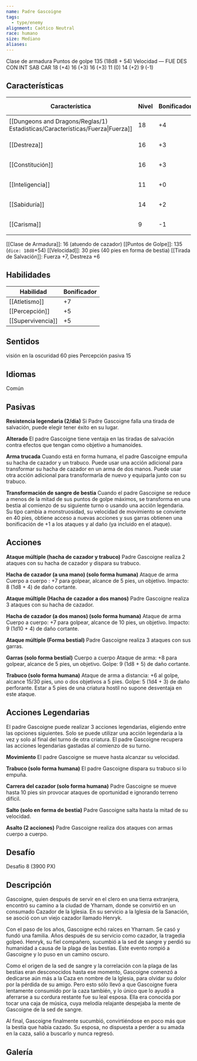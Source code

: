 ```yaml
---
name: Padre Gascoigne
tags:
  - type/enemy
alignment: Caótico Neutral
race: humano
size: Mediano
aliases:
---
```


Clase de armadura 
Puntos de golpe 135 (18d8 + 54)
Velocidad 
—
FUE DES CON INT SAB CAR
18 (+4) 16 (+3) 16 (+3) 11 (0) 14 (+2) 9 (-1)
## Características

| Característica                                                                 | Nivel | Bonificador | Lanzar dado      |
| ------------------------------------------------------------------------------ | ----- | ----------- | ---------------- |
| [[Dungeons and Dragons/Reglas/1) Estadisticas/Características/Fuerza\|Fuerza]] | 18    | +4          | `dice: 1d20 + 0` |
| [[Destreza]]                                                                   | 16    | +3          | `dice: 1d20 + 0` |
| [[Constitución]]                                                               | 16    | +3          | `dice: 1d20 + 0` |
| [[Inteligencia]]                                                               | 11    | +0          | `dice: 1d20 + 0` |
| [[Sabiduría]]                                                                  | 14    | +2          | `dice: 1d20 + 0` |
| [[Carisma]]                                                                    | 9     | -1          | `dice: 1d20 + 0` |

[[Clase de Armadura]]: 16 (atuendo de cazador)
[[Puntos de Golpe]]: 135 (`dice: 18d8`+54)
[[Velocidad]]: 30 pies (40 pies en forma de bestia)
[[Tirada de Salvación]]: Fuerza +7, Destreza +6

## Habilidades

| Habilidad         | Bonificador |
| ----------------- | ----------- |
| [[Atletismo]]     | +7          |
| [[Percepción]]    | +5          |
| [[Supervivencia]] | +5          |

## Sentidos

visión en la oscuridad 60 pies
Percepción pasiva 15

## Idiomas

Común

## Pasivas

**Resistencia legendaria (2/día)**
Si Padre Gascoigne falla una tirada de salvación, puede elegir tener éxito en su lugar.

**Alterado**
El padre Gascoigne tiene ventaja en las tiradas de salvación contra efectos que tengan como objetivo a humanoides.

**Arma trucada**
Cuando está en forma humana, el padre Gascoigne empuña su hacha de cazador y un trabuco. Puede usar una acción adicional para transformar su hacha de cazador en un arma de dos manos. Puede usar otra acción adicional para transformarla de nuevo y equiparla
junto con su trabuco.

**Transformación de sangre de bestia**
Cuando el padre Gascoigne se reduce a menos de la mitad de sus puntos de golpe máximos, se transforma en una bestia al comienzo de su siguiente turno o usando una acción legendaria. Su tipo cambia a monstruosidad, su velocidad de movimiento se convierte en 40 pies, obtiene acceso a nuevas acciones y sus garras obtienen una bonificación de +1 a los ataques y al daño (ya incluido en el ataque).

## Acciones

**Ataque múltiple (hacha de cazador y trabuco)**
Padre Gascoigne realiza 2 ataques con su hacha de cazador y dispara su trabuco.

**Hacha de cazador (a una mano) (solo forma humana)**
Ataque de arma Cuerpo a cuerpo : +7 para golpear, alcance de 5 pies, un objetivo. 
Impacto: 8 (1d8 + 4) de daño cortante.

**Ataque múltiple (Hacha de cazador a dos manos)**
Padre Gascoigne realiza 3 ataques con su hacha de cazador.

**Hacha de cazador (a dos manos) (solo forma humana)**
Ataque de arma Cuerpo a cuerpo: +7 para golpear, alcance de 10 pies, un objetivo. 
Impacto: 9 (1d10 + 4) de daño cortante.

**Ataque múltiple (Forma bestial)**
Padre Gascoigne realiza 3 ataques con sus garras.

**Garras (solo forma bestial)**
Cuerpo a cuerpo Ataque de arma: +8 para golpear, alcance de 5 pies, un objetivo. 
Golpe: 9 (1d8 + 5) de daño cortante.

**Trabuco (solo forma humana)**
Ataque de arma a distancia: +6 al golpe, alcance 15/30 pies, uno o dos objetivos a 5 pies. Golpe: 5 (1d4 + 3) de daño perforante. Estar a 5 pies de una criatura hostil no supone desventaja en este ataque.

## Acciones Legendarias

El padre Gascoigne puede realizar 3 acciones legendarias, eligiendo entre las opciones siguientes. Solo se puede utilizar una acción legendaria a la vez y solo al final del turno de otra criatura. El padre Gascoigne recupera las acciones legendarias gastadas al comienzo
de su turno.

**Movimiento**
El padre Gascoigne se mueve hasta alcanzar su velocidad.

**Trabuco (solo forma humana)**
El padre Gascoigne dispara su trabuco si lo empuña.

**Carrera del cazador (solo forma humana)**
Padre Gascoigne se mueve hasta 10 pies sin provocar ataques de oportunidad e ignorando terreno difícil.

**Salto (solo en forma de bestia)**
Padre Gascoigne salta hasta la mitad de su velocidad.

**Asalto (2 acciones)**
Padre Gascoigne realiza dos ataques con armas cuerpo a cuerpo.

## Desafío

Desafío 8 (3900 PX)

## Descripción

Gascoigne, quien después de servir en el clero en una tierra extranjera, encontró su camino a la ciudad de Yharnam, donde se convirtió en un consumado Cazador de la Iglesia. En su servicio a la Iglesia de la Sanación, se asoció con un viejo cazador llamado Henryk.

Con el paso de los años, Gascoigne echó raíces en Yharnam. Se casó y fundó una familia. Años después de su servicio como cazador, la tragedia golpeó. Henryk, su fiel compañero,
sucumbió a la sed de sangre y perdió su humanidad a causa de la plaga de las bestias. Este evento rompió a Gascoigne y lo puso en un camino oscuro.

Como el origen de la sed de sangre y la correlación con la plaga de las bestias eran desconocidos hasta ese momento, Gascoigne comenzó a
dedicarse aún más a la Caza en nombre de la Iglesia, para olvidar su dolor por la pérdida de su amigo. Pero esto sólo llevó a que Gascoigne fuera lentamente consumido
por la caza también, y lo único que lo ayudó a aferrarse a su cordura restante fue su leal esposa. Ella era conocida por tocar una caja de música, cuya melodía relajante despejaba la mente de Gascoigne de la sed de sangre.

Al final, Gascoigne finalmente sucumbió, convirtiéndose en poco más que la bestia que había cazado. Su esposa, no dispuesta a perder a su amada en la caza, salió a buscarlo y nunca regresó.

## Galería
